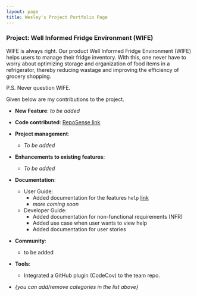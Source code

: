 ```yaml
---
layout: page
title: Wesley's Project Portfolio Page
---
```


### Project: Well Informed Fridge Environment (WIFE)
WIFE is always right. Our product Well Informed Fridge Environment (WIFE) helps users to manage their fridge inventory.
With this, one never have to worry about optimizing storage and organization of food items in a refrigerator, thereby reducing
wastage and improving the efficiency of grocery shopping.

P.S. Never question WIFE.

Given below are my contributions to the project.

* **New Feature**: *to be added*

* **Code contributed**: [RepoSense link](https://nus-cs2103-ay2223s2.github.io/tp-dashboard/?search=jnjy&breakdown=true&sort=groupTitle&sortWithin=title&since=2023-02-17&timeframe=commit&mergegroup=&groupSelect=groupByRepos&checkedFileTypes=docs~functional-code~test-code~other)

* **Project management**:
    * *To be added*

* **Enhancements to existing features**:
    * *To be added*

* **Documentation**:
    * User Guide:
        * Added documentation for the features `help` [link](https://docs.google.com/document/d/1MQun8t0bxWSTK7mvMVGaFhbeXMVMyw60-daNUtj52Lw/edit?usp=sharing)
        * *more coming soon*
    * Developer Guide:
        * Added documentation for non-functional requirements (NFR)
        * Added use case when user wants to view help
        * Added documentation for user stories

* **Community**:
    * to be added

* **Tools**:
    * Integrated a GitHub plugin (CodeCov) to the team repo.

* _{you can add/remove categories in the list above}_ 

